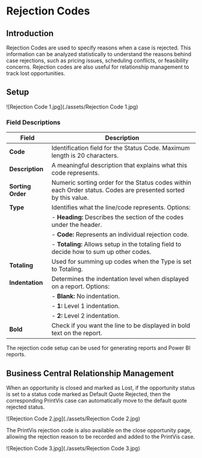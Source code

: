 # Rejection Codes

## Introduction

Rejection Codes are used to specify reasons when a case is rejected. This information can be analyzed statistically to understand the reasons behind case rejections, such as pricing issues, scheduling conflicts, or feasibility concerns. Rejection codes are also useful for relationship management to track lost opportunities.

## Setup

![Rejection Code 1.jpg](./assets/Rejection Code 1.jpg)

### Field Descriptions

| Field            | Description                                                                                      |
|------------------|--------------------------------------------------------------------------------------------------|
| **Code**         | Identification field for the Status Code. Maximum length is 20 characters.                      |
| **Description**  | A meaningful description that explains what this code represents.                                |
| **Sorting Order**| Numeric sorting order for the Status codes within each Order status. Codes are presented sorted by this value. |
| **Type**         | Identifies what the line/code represents. Options:                                              |
|                  | - **Heading:** Describes the section of the codes under the header.                              |
|                  | - **Code:** Represents an individual rejection code.                                             |
|                  | - **Totaling:** Allows setup in the totaling field to decide how to sum up other codes.           |
| **Totaling**     | Used for summing up codes when the Type is set to Totaling.                                      |
| **Indentation**  | Determines the indentation level when displayed on a report. Options:                           |
|                  | - **Blank:** No indentation.                                                                     |
|                  | - **1:** Level 1 indentation.                                                                   |
|                  | - **2:** Level 2 indentation.                                                                   |
| **Bold**         | Check if you want the line to be displayed in bold text on the report.                          |

The rejection code setup can be used for generating reports and Power BI reports.

## Business Central Relationship Management

When an opportunity is closed and marked as Lost, if the opportunity status is set to a status code marked as Default Quote Rejected, then the corresponding PrintVis case can automatically move to the default quote rejected status.

![Rejection Code 2.jpg](./assets/Rejection Code 2.jpg)

The PrintVis rejection code is also available on the close opportunity page, allowing the rejection reason to be recorded and added to the PrintVis case.

![Rejection Code 3.jpg](./assets/Rejection Code 3.jpg)

